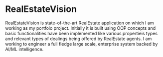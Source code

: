# RealEstateVision
RealEstateVision is state-of-the-art RealEstate application on which I am working as my portfoio project. Initially it is built using OOP concepts and basic functionalities have been implemented like various propertieis types and relevant types of dealings being offered by RealEstate agents.
I am working to engineer a full fledge large scale, enterprise system backed by AI/ML intelligence.

